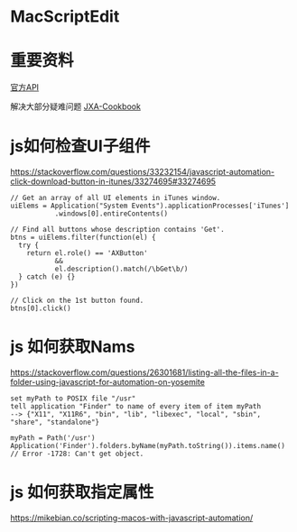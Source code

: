 # MacScriptEdit

# 重要资料
[官方API](https://developer.apple.com/library/archive/releasenotes/InterapplicationCommunication/RN-JavaScriptForAutomation/Articles/Introduction.html)  

解决大部分疑难问题 [JXA-Cookbook](https://github.com/JXA-Cookbook/JXA-Cookbook)  



# js如何检查UI子组件
https://stackoverflow.com/questions/33232154/javascript-automation-click-download-button-in-itunes/33274695#33274695
```
// Get an array of all UI elements in iTunes window.
uiElems = Application("System Events").applicationProcesses['iTunes']
           .windows[0].entireContents()

// Find all buttons whose description contains 'Get'.
btns = uiElems.filter(function(el) { 
  try {
    return el.role() == 'AXButton' 
           &&
           el.description().match(/\bGet\b/)
  } catch (e) {}
})

// Click on the 1st button found.
btns[0].click()
```


# js 如何获取Nams
https://stackoverflow.com/questions/26301681/listing-all-the-files-in-a-folder-using-javascript-for-automation-on-yosemite
```
set myPath to POSIX file "/usr"
tell application "Finder" to name of every item of item myPath
--> {"X11", "X11R6", "bin", "lib", "libexec", "local", "sbin", "share", "standalone"}

myPath = Path('/usr')
Application('Finder').folders.byName(myPath.toString()).items.name()
// Error -1728: Can't get object.
```

# js 如何获取指定属性
https://mikebian.co/scripting-macos-with-javascript-automation/

